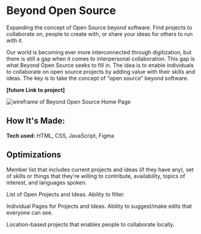 # Beyond Open Source 
Expanding the concept of Open Source beyond software.
Find projects to collaborate on, people to create with, or share your ideas for others to run with it.

Our world is becoming ever more interconnected through digitization, but there is still a gap when it comes to interpersonal collaboration. This gap is what Beyond Open Source seeks to fill in. The idea is to enable individuals to collaborate on open source projects by adding value with their skills and ideas. The key is to take the concept of “open source” beyond software. 

**[future Link to project]** 

![wireframe of Beyond Open Source Home Page](http://)

## How It's Made:

**Tech used:** HTML, CSS, JavaScript, Figma

## Optimizations

Member list that includes current projects and ideas (if they have any), set of skills or things that they're willing to contribute, availability, topics of interest, and languages spoken.

List of Open Projects and Ideas. Ability to filter. 

Individual Pages for Projects and Ideas. Ability to suggest/make edits that everyone can see. 

Location-based projects that enables people to collaborate locally.
